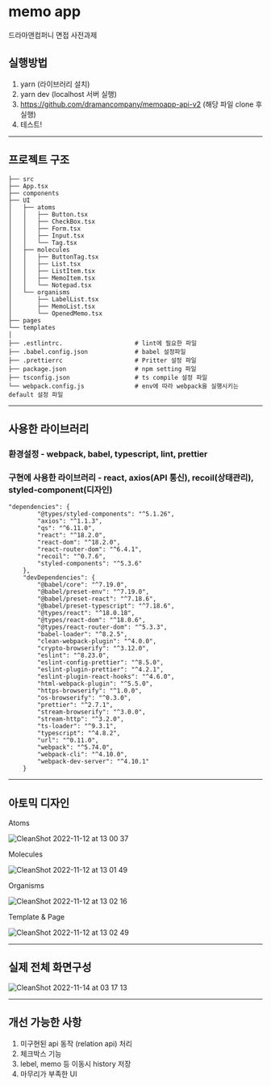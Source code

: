 # memo app
드라마앤컴퍼니 면접 사전과제

## 실행방법
1. yarn (라이브러리 설치)
2. yarn dev (localhost 서버 실행)
3. https://github.com/dramancompany/memoapp-api-v2 (해당 파일 clone 후 실행)
4. 테스트!
---
## 프로젝트 구조
```
├── src
├── App.tsx
├── components
├── UI
│   ├── atoms
│   │   ├── Button.tsx
│   │   ├── CheckBox.tsx
│   │   ├── Form.tsx
│   │   ├── Input.tsx
│   │   └── Tag.tsx
│   ├── molecules
│   │   ├── ButtonTag.tsx
│   │   ├── List.tsx
│   │   ├── ListItem.tsx
│   │   ├── MemoItem.tsx
│   │   └── Notepad.tsx
│   └── organisms
│       ├── LabelList.tsx
│       ├── MemoList.tsx
│       └── OpenedMemo.tsx
├── pages
└── templates
│   
├── .estlintrc.                    # lint에 필요한 파일
├── .babel.config.json             # babel 설정파일
├── .prettierrc                    # Pritter 설정 파일
├── package.json                   # npm setting 파일
├── tsconfig.json                  # ts compile 설정 파일
└── webpack.config.js              # env에 따라 webpack을 실행시키는 default 설정 파일
```
---
## 사용한 라이브러리
### 환경설정 - webpack, babel, typescript, lint, prettier
### 구현에 사용한 라이브러리 - react, axios(API 통신), recoil(상태관리), styled-component(디자인)
```
"dependencies": {
        "@types/styled-components": "^5.1.26",
        "axios": "^1.1.3",
        "qs": "^6.11.0",
        "react": "^18.2.0",
        "react-dom": "^18.2.0",
        "react-router-dom": "^6.4.1",
        "recoil": "^0.7.6",
        "styled-components": "^5.3.6"
    },
    "devDependencies": {
        "@babel/core": "^7.19.0",
        "@babel/preset-env": "^7.19.0",
        "@babel/preset-react": "^7.18.6",
        "@babel/preset-typescript": "^7.18.6",
        "@types/react": "^18.0.18",
        "@types/react-dom": "^18.0.6",
        "@types/react-router-dom": "^5.3.3",
        "babel-loader": "^8.2.5",
        "clean-webpack-plugin": "^4.0.0",
        "crypto-browserify": "^3.12.0",
        "eslint": "^8.23.0",
        "eslint-config-prettier": "^8.5.0",
        "eslint-plugin-prettier": "^4.2.1",
        "eslint-plugin-react-hooks": "^4.6.0",
        "html-webpack-plugin": "^5.5.0",
        "https-browserify": "^1.0.0",
        "os-browserify": "^0.3.0",
        "prettier": "^2.7.1",
        "stream-browserify": "^3.0.0",
        "stream-http": "^3.2.0",
        "ts-loader": "^9.3.1",
        "typescript": "^4.8.2",
        "url": "^0.11.0",
        "webpack": "^5.74.0",
        "webpack-cli": "^4.10.0",
        "webpack-dev-server": "^4.10.1"
    }
```

---
## 아토믹 디자인
Atoms

![CleanShot 2022-11-12 at 13 00 37](https://user-images.githubusercontent.com/103884763/201456144-ec821a61-3ec3-499d-896f-221583a1cb22.png)

Molecules

![CleanShot 2022-11-12 at 13 01 49](https://user-images.githubusercontent.com/103884763/201456185-569726d2-2a3b-43ee-ae57-f24bae68b9b0.png)

Organisms

![CleanShot 2022-11-12 at 13 02 16](https://user-images.githubusercontent.com/103884763/201456196-6f4a8ea3-8181-4e7d-8c1a-e547780dd9d4.png)


Template & Page

![CleanShot 2022-11-12 at 13 02 49](https://user-images.githubusercontent.com/103884763/201456214-ff5644f4-e291-4259-8aee-0cda44d6de31.png)

---
## 실제 전체 화면구성

![CleanShot 2022-11-14 at 03 17 13](https://user-images.githubusercontent.com/103884763/201537631-abd6d816-f523-401e-a260-e7d15f67f2c1.png)

---
## 개선 가능한 사항

1. 미구현된 api 동작 (relation api) 처리
2. 체크박스 기능
3. lebel, memo 등 이동시 history 저장
4. 마무리가 부족한 UI

